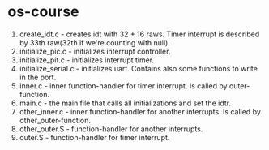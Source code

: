 # os-course

1. create_idt.c - creates idt with 32 + 16 raws. Timer interrupt is described by 33th raw(32th if we're counting with null).
2. initialize_pic.c - initializes interrupt controller.
3. initialize_pit.c - initializes interrupt timer.
4. initialize_serial.c - initializes uart. Contains also some functions to write in the port.
5. inner.c - inner function-handler for timer interrupt. Is called by outer-function.
6. main.c - the main file that calls all initializations and set the idtr.
7. other_inner.c - inner function-handler for another interrupts. Is called by other_outer-function.
8. other_outer.S - function-handler for another interrupts.
9. outer.S - function-handler for timer interrupt.
